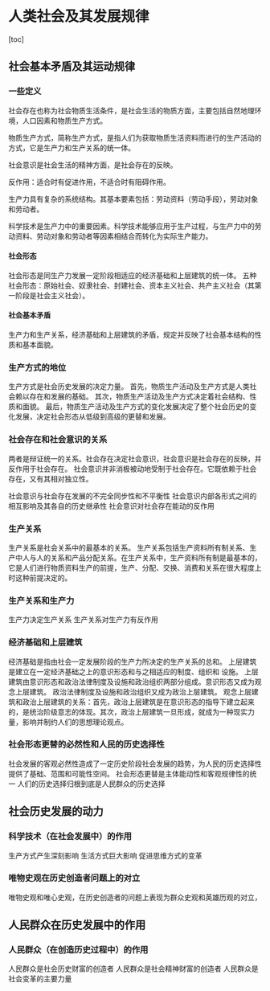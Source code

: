 # 人类社会及其发展规律
[toc]
## 社会基本矛盾及其运动规律
### 一些定义
社会存在也称为社会物质生活条件，是社会生活的物质方面，主要包括自然地理环境，人口因素和物质生产方式。

物质生产方式，简称生产方式，是指人们为获取物质生活资料而进行的生产活动的方式，它是生产力和生产关系的统一体。

社会意识是社会生活的精神方面，是社会存在的反映。

反作用：适合时有促进作用，不适合时有阻碍作用。

生产力具有复杂的系统结构。其基本要素包括：劳动资料（劳动手段），劳动对象和劳动者。

科学技术是生产力中的重要因素。科学技术能够应用于生产过程，与生产力中的劳动资料、劳动对象和劳动者等因素相结合而转化为实际生产能力。
#### 社会形态
社会形态是同生产力发展一定阶段相适应的经济基础和上层建筑的统一体。
五种社会形态：原始社会、奴隶社会、封建社会、资本主义社会、共产主义社会（其第一阶段是社会主义社会）。

#### 社会基本矛盾
生产力和生产关系，经济基础和上层建筑的矛盾，规定并反映了社会基本结构的性质和基本面貌。
### 生产方式的地位
生产方式是社会历史发展的决定力量。
首先，物质生产活动及生产方式是人类社会赖以存在和发展的基础。
其次，物质生产活动及生产方式决定着社会结构、性质和面貌。
最后，物质生产活动及生产方式的变化发展决定了整个社会历史的变化发展，决定社会形态从低级到高级的更替和发展。
### 社会存在和社会意识的关系
两者是辩证统一的关系。社会存在决定社会意识，社会意识是社会存在的反映，并反作用于社会存在。
社会意识并非消极被动地受制于社会存在。它既依赖于社会存在，又有其相对独立性。

社会意识与社会存在发展的不完全同步性和不平衡性
社会意识内部各形式之间的相互影响及其各自的历史继承性
社会意识对社会存在能动的反作用
### 生产关系
生产关系是社会关系中的最基本的关系。
生产关系包括生产资料所有制关系、生产中人与人的关系和产品分配关系。在生产关系中，生产资料所有制是最基本的，它是人们进行物质资料生产的前提，生产、分配、交换、消费和关系在很大程度上时这种前提决定的。
### 生产关系和生产力
生产力决定生产关系
生产关系对生产力有反作用
### 经济基础和上层建筑
经济基础是指由社会一定发展阶段的生产力所决定的生产关系的总和。
上层建筑是建立在一定经济基础之上的意识形态和与之相适应的制度、组织和
设施。
上层建筑由意识形态和政治法律制度及设施和政治组织两部分组成。意识形态又成为观念上层建筑。
政治法律制度及设施和政治组织又成为政治上层建筑。
观念上层建筑和政治上层建筑的关系：首先，政治上层建筑是在意识形态的指导下建立起来的，是统治阶级意志的体现。其次，政治上层建筑一旦形成，就成为一种现实力量，影响并制约人们的思想理论观点。
### 社会形态更替的必然性和人民的历史选择性
社会发展的客观必然性造成了一定历史阶段社会发展的趋势，为人民的历史选择性提供了基础、范围和可能性空间。
社会形态更替是主体能动性和客观规律性的统一
人们的历史选择归根到底是人民群众的历史选择
## 社会历史发展的动力
### 科学技术（在社会发展中）的作用
生产方式产生深刻影响
生活方式巨大影响
促进思维方式的变革
### 唯物史观在历史创造者问题上的对立
唯物史观和唯心史观，在历史创造者的问题上表现为群众史观和英雄历观的对立，
## 人民群众在历史发展中的作用
### 人民群众（在创造历史过程中）的作用
人民群众是社会历史财富的创造者
人民群众是社会精神财富的创造者
人民群众是社会变革的主要力量